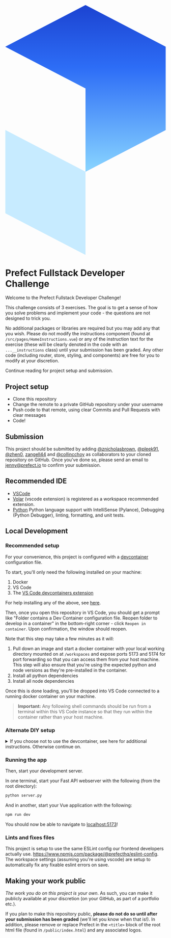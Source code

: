 <p align="center" >
 <svg viewBox="0 0 106 165" fill="none" xmlns="http://www.w3.org/2000/svg">
  <path fill-rule="evenodd" clip-rule="evenodd" d="M0 27.5L53 55V110L106 82.5V27.5L53 0L0 27.5Z"
    fill="#2D6DF6" />
  <path fill-rule="evenodd" clip-rule="evenodd" d="M0 27.5L53 55V110L106 82.5V27.5L53 0L0 27.5Z"
    fill="url(#paint0_linear_2070_5702)" />
  <path fill-rule="evenodd" clip-rule="evenodd" d="M53 110L0 82.5V137.5L53 165V110Z" fill="#C7EBFF" />
  <defs>
    <linearGradient id="paint0_linear_2070_5702" x1="53" y1="1" x2="53" y2="110"
      gradientUnits="userSpaceOnUse">
      <stop stop-color="#1C44D2" />
      <stop offset="0.369792" stop-color="#2D6DF6" />
      <stop offset="1" stop-color="#89D5FF" />
    </linearGradient>
  </defs>
</svg>  
</p>


# Prefect Fullstack Developer Challenge

Welcome to the Prefect Fullstack Developer Challenge!

This challenge consists of 3 exercises. The goal is to get a sense of how you solve problems and implement your code - the  questions are not designed to trick you.

No additional packages or libraries are required but you may add any that you wish.  Please do not modify the instructions component (found at `/src/pages/HomeInstructions.vue`) or any of the instruction text for the exercise (these will be clearly denoted in  the code with an `...__instructions` class) until your submission has been graded.  Any other code (including router, store, styling, and components) are free for you to modify at your discretion.

Continue reading for project setup and submission.

## Project setup

- Clone this repository
- Change the remote to a private GitHub repository under your username
- Push code to that remote, using clear Commits and Pull Requests with clear messages
- Code!

## Submission

This project should be submitted by adding [@znicholasbrown](https://github.com/znicholasbrown), [@pleek91](https://github.com/pleek91), [@zhen0](https://github.com/zhen0), [zangell44](https://github.com/zangell44) and [@collincchoy](https://github.com/collincchoy) as collaborators to your cloned repository on GitHub. Once you've done so, please send an email to [jenny@prefect.io](jenny@prefect.io) to confirm your submission.

## Recommended IDE

- [VSCode](https://code.visualstudio.com/)
- [Volar](https://marketplace.visualstudio.com/items?itemName=johnsoncodehk.volar) (vscode extension) is registered as a workspace recommended extension. 
- [Python](https://marketplace.visualstudio.com/items?itemName=ms-python.python) Python language support with IntelliSense (Pylance), Debugging (Python Debugger), linting, formatting, and unit tests.

## Local Development
### Recommended setup
For your convenience, this project is configured with a [devcontainer](https://code.visualstudio.com/docs/devcontainers/containers) configuration file. 

To start, you'll only need the following installed on your machine:
1. Docker
2. VS Code
3. The [VS Code devcontainers extension](https://marketplace.visualstudio.com/items?itemName=ms-vscode-remote.remote-containers)

For help installing any of the above, see [here](https://code.visualstudio.com/docs/devcontainers/containers#_installation).

Then, once you open this repository in VS Code, you should get a prompt like "Folder contains a Dev Container configuration file. Reopen folder to develop in a container" in the bottom-right corner - click `Reopen in container`. Upon confirmation, the window should reopen. 

Note that this step may take a few minutes as it will:
1. Pull down an image and start a docker container with your local working directory mounted on at `/workspaces` and expose ports 5173 and 5174 for port forwarding so that you can access them from your host machine. This step will also ensure that you're using the expected python and node versions as they're pre-installed in the container.
2. Install all python dependencies
3. Install all node dependencies

Once this is done loading, you'll be dropped into VS Code connected to a running docker container on your machine.
> **Important:** Any following shell commands should be run from a terminal within this VS Code instance so that they run within the container rather than your host machine.

### Alternate DIY setup
<details>
<summary>If you choose not to use the devcontainer, see here for additional instructions. Otherwise continue on.</summary>

To start, make sure you're on the right versions of NodeJS and Python.

for Node:
```sh
nvm use
```

for Python, a `.python-version` file is included for compatibility with `pyenv` and should get picked up automatically when running commands from within the project.

```sh
pyenv install 3.12.1
# on cd into this directory, `python --version` should return 3.12.1
```

Note that these assume you have Node Version Manager and Pyenv on your machine; you're free to use the environment managers of your choice, `.nvmrc` and `.python-version` files have been provided for convenience. 


Then, install project dependencies.

For Node:
```sh
npm ci
```

For Python:
```sh
python -m venv venv
source venv/bin/activate

pip install -r requirements.txt
```
</details>

### Running the app

Then, start your development server.

In one terminal, start your Fast API webserver with the following (from the root directory):
```sh
python server.py
```

And in another, start your Vue application with the following:
```sh
npm run dev
```

You should now be able to navigate to [localhost:5173](http://localhost:5173)!


### Lints and fixes files

This project is setup to use the same ESLint config our frontend developers actually use. https://www.npmjs.com/package/@prefecthq/eslint-config. The workspace settings (assuming you're using vscode) are setup to automatically fix any fixable eslint errors on save.

## Making your work public

_The work you do on this project is your own_. As such, you can make it publicly  available at your discretion (on your GitHub, as part of a portfolio etc.).

If you plan to make this repository public, **please do not do so until after your submission has been graded** (we'll let you know when that is!). In addition, please  remove or replace Prefect in the `<title>` block of the root html file (found in `/public/index.html`) and any associated logos.
